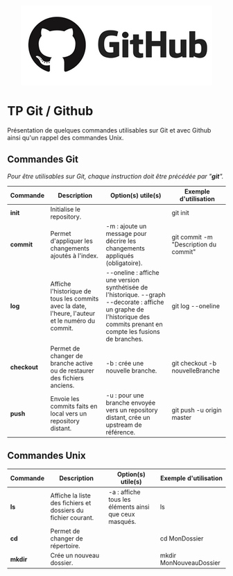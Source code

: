 <p align="center">
  <img width="440" height="184" src="github.png">
</p>

# TP Git / Github
Présentation de quelques commandes utilisables sur Git et avec Github ainsi qu'un rappel des commandes Unix. 

## Commandes Git
*Pour être utilisables sur Git, chaque instruction doit être précédée par "**git**".*

Commande | Description | Option(s) utile(s) | Exemple d'utilisation 
-------- | -------- | -------- | --------
**init** | Initialise le repository. | | git init
**commit** | Permet d'appliquer les changements ajoutés à l'index. | -m : ajoute un message pour décrire les changements appliqués (obligatoire). | git commit -m "Description du commit"
**log** | Affiche l'historique de tous les commits avec la date, l'heure, l'auteur et le numéro du commit. | --oneline : affiche une version synthétisée de l'historique. --graph --decorate : affiche un graphe de l'historique des commits prenant en compte les fusions de branches. | git log --oneline
**checkout** | Permet de changer de branche active ou de restaurer des fichiers anciens. | -b : crée une nouvelle branche. | git checkout -b nouvelleBranche
**push** | Envoie les commits faits en local vers un repository distant. | -u : pour une branche envoyée vers un repository distant, crée un upstream de référence. | git push -u origin master

## Commandes Unix

Commande | Description | Option(s) utile(s) | Exemple d'utilisation 
-------- | -------- | -------- | --------
**ls** | Affiche la liste des fichiers et dossiers du fichier courant. | -a : affiche tous les éléments ainsi que ceux masqués. | ls
**cd** | Permet de changer de répertoire. | | cd MonDossier
**mkdir** | Crée un nouveau dossier. | | mkdir MonNouveauDossier

